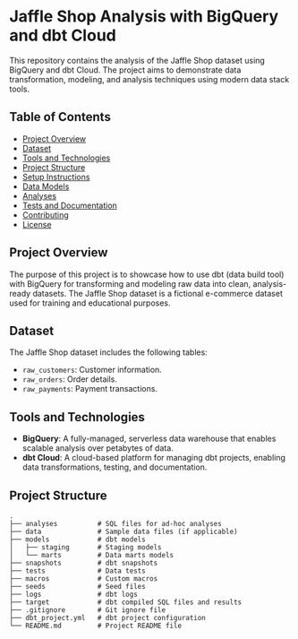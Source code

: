 # Jaffle Shop Analysis with BigQuery and dbt Cloud

This repository contains the analysis of the Jaffle Shop dataset using BigQuery and dbt Cloud. The project aims to demonstrate data transformation, modeling, and analysis techniques using modern data stack tools.

## Table of Contents

- [Project Overview](#project-overview)
- [Dataset](#dataset)
- [Tools and Technologies](#tools-and-technologies)
- [Project Structure](#project-structure)
- [Setup Instructions](#setup-instructions)
- [Data Models](#data-models)
- [Analyses](#analyses)
- [Tests and Documentation](#tests-and-documentation)
- [Contributing](#contributing)
- [License](#license)

## Project Overview

The purpose of this project is to showcase how to use dbt (data build tool) with BigQuery for transforming and modeling raw data into clean, analysis-ready datasets. The Jaffle Shop dataset is a fictional e-commerce dataset used for training and educational purposes.

## Dataset

The Jaffle Shop dataset includes the following tables:
- `raw_customers`: Customer information.
- `raw_orders`: Order details.
- `raw_payments`: Payment transactions.

## Tools and Technologies

- **BigQuery**: A fully-managed, serverless data warehouse that enables scalable analysis over petabytes of data.
- **dbt Cloud**: A cloud-based platform for managing dbt projects, enabling data transformations, testing, and documentation.

## Project Structure

```plaintext
.
├── analyses          # SQL files for ad-hoc analyses
├── data              # Sample data files (if applicable)
├── models            # dbt models
│   ├── staging       # Staging models
│   └── marts         # Data marts models
├── snapshots         # dbt snapshots
├── tests             # Data tests
├── macros            # Custom macros
├── seeds             # Seed files
├── logs              # dbt logs
├── target            # dbt compiled SQL files and results
├── .gitignore        # Git ignore file
├── dbt_project.yml   # dbt project configuration
└── README.md         # Project README file

